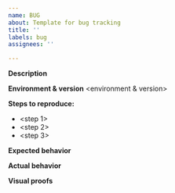 ```yaml
---
name: BUG
about: Template for bug tracking
title: ''
labels: bug
assignees: ''

---
```


**Description**
<description>

**Environment & version**
<environment & version>

**Steps to reproduce:**
* <step 1>
* <step 2>
* <step 3>

**Expected behavior**
<expected behavior>

**Actual behavior**
<actual behavior>

**Visual proofs**
<screenshots>
